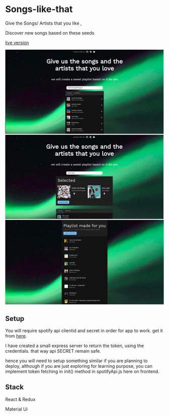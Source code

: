 # Songs-like-that

Give the Songs/ Artists that you like , 

Discover new songs based on these seeds

[live version](https://songs-like-that.vercel.app/)

![Screenshot1](/ss1.png)
![Screenshot1](/ss2.png)
![Screenshot1](/ss3.png)

## Setup
You will require spotify api clientid and secret in order for app to work.
get it from [here](developer.spotify.com).

I have created a small express server to return the token, using the credentials.
that way api SECRET remain safe.

hence you will need to setup something similar if you are planning to deploy, although if you are just exploring for learning purpose, you can implement token fetching in 
init() method in spotifyApi.js here on frontend.
 
## Stack
React & Redux


Material Ui

